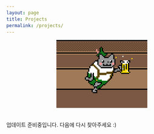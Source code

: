 ```yaml
---
layout: page
title: Projects
permalink: /projects/
---
```


<div align="center"><img src="https://github.com/kycfeel/kycfeel.github.io/blob/master/_images/nyankat.gif?raw=true"/></div><br>

업데이트 준비중입니다. 다음에 다시 찾아주세요 :)
